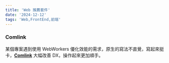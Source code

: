```yaml
---
title: 'Web 推薦套件'
date: '2024-12-12'
tags: 'Web,FrontEnd,前端'
---
```


### Comlink
某個專案遇到使用 WebWorkers 優化效能的需求，原生的寫法不直覺，寫起來挺卡，[**Comlink**](https://github.com/GoogleChromeLabs/comlink) 大幅改善 DX，操作起來更加順手。


